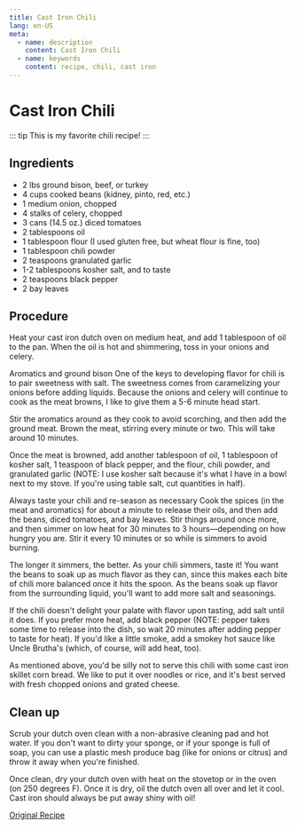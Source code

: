 ```yaml
---
title: Cast Iron Chili
lang: en-US
meta:
  - name: description
    content: Cast Iron Chili
  - name: keywords
    content: recipe, chili, cast iron
---
```


# Cast Iron Chili

::: tip
This is my favorite chili recipe!
:::

## Ingredients
* 2 lbs ground bison, beef, or turkey
* 4 cups cooked beans (kidney, pinto, red, etc.)
* 1 medium onion, chopped
* 4 stalks of celery, chopped
* 3 cans (14.5 oz.) diced tomatoes
* 2 tablespoons oil
* 1 tablespoon flour (I used gluten free, but wheat flour is fine, too)
* 1 tablespoon chili powder
* 2 teaspoons granulated garlic
* 1-2 tablespoons kosher salt, and to taste
* 2 teaspoons black pepper
* 2 bay leaves

## Procedure
Heat your cast iron dutch oven on medium heat, and add 1 tablespoon of oil to the pan. When the oil is hot and shimmering, toss in your onions and celery.


Aromatics and ground bison
One of the keys to developing flavor for chili is to pair sweetness with salt. The sweetness comes from caramelizing your onions before adding liquids. Because the onions and celery will continue to cook as the meat browns, I like to give them a 5-6 minute head start.

Stir the aromatics around as they cook to avoid scorching, and then add the ground meat. Brown the meat, stirring every minute or two. This will take around 10 minutes.

Once the meat is browned, add another tablespoon of oil, 1 tablespoon of kosher salt, 1 teaspoon of black pepper, and the flour, chili powder, and granulated garlic (NOTE: I use kosher salt because it's what I have in a bowl next to my stove. If you're using table salt, cut quantities in half).


Always taste your chili and re-season as necessary
Cook the spices (in the meat and aromatics) for about a minute to release their oils, and then add the beans, diced tomatoes, and bay leaves. Stir things around once more, and then simmer on low heat for 30 minutes to 3 hours—depending on how hungry you are. Stir it every 10 minutes or so while is simmers to avoid burning.

The longer it simmers, the better. As your chili simmers, taste it! You want the beans to soak up as much flavor as they can, since this makes each bite of chili more balanced once it hits the spoon. As the beans soak up flavor from the surrounding liquid, you'll want to add more salt and seasonings.

If the chili doesn't delight your palate with flavor upon tasting, add salt until it does. If you prefer more heat, add black pepper (NOTE: pepper takes some time to release into the dish, so wait 20 minutes after adding pepper to taste for heat). If you'd like a little smoke, add a smokey hot sauce like Uncle Brutha's (which, of course, will add heat, too).

As mentioned above, you'd be silly not to serve this chili with some cast iron skillet corn bread. We like to put it over noodles or rice, and it's best served with fresh chopped onions and grated cheese.

## Clean up

Scrub your dutch oven clean with a non-abrasive cleaning pad and hot water. If you don't want to dirty your sponge, or if your sponge is full of soap, you can use a plastic mesh produce bag (like for  onions or citrus) and throw it away when you're finished.

Once clean, dry your dutch oven with heat on the stovetop or in the oven (on 250 degrees F). Once it is dry, oil the dutch oven all over and let it cool. Cast iron should always be put away shiny with oil! 

[Original Recipe](http://www.derekoncastiron.com/2010/10/recipe-dutch-oven-chili.html)